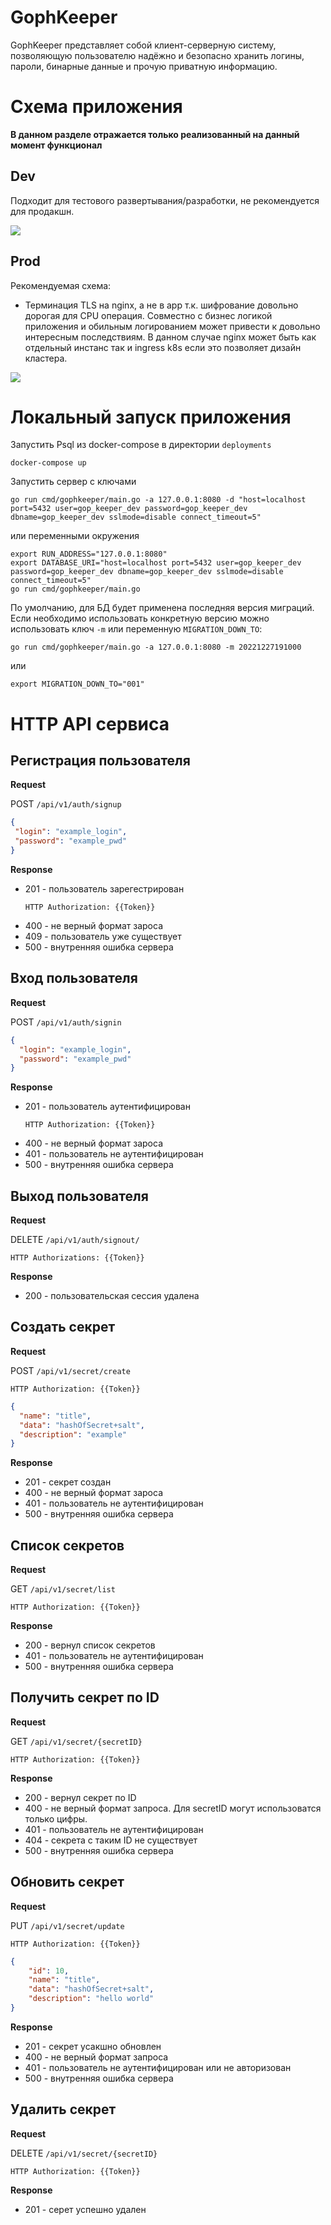 # GophKeeper

GophKeeper представляет собой клиент-серверную систему, 
позволяющую пользователю надёжно и безопасно хранить логины, 
пароли, бинарные данные и прочую приватную информацию.

# Схема приложения

**В данном разделе отражается только реализованный на данный момент функционал**

## Dev

Подходит для тестового развертывания/разработки, не рекомендуется для продакшн.

![](docs/img/app.png)

## Prod

Рекомендуемая схема:
- Терминация TLS на nginx, а не в app т.к. шифрование довольно дорогая для CPU операция.
  Совместно с бизнес логикой приложения и обильным логированием может привести к довольно интересным последствиям.
  В данном случае nginx может быть как отдельный инстанс так и ingress k8s если это позволяет дизайн кластера.

![](docs/img/app_nginx.png)

# Локальный запуск приложения

Запустить Psql из docker-compose в директории `deployments`
```shell
docker-compose up
```

Запустить сервер с ключами 
```shell
go run cmd/gophkeeper/main.go -a 127.0.0.1:8080 -d "host=localhost port=5432 user=gop_keeper_dev password=gop_keeper_dev dbname=gop_keeper_dev sslmode=disable connect_timeout=5"
```
или переменными окружения
```shell
export RUN_ADDRESS="127.0.0.1:8080"
export DATABASE_URI="host=localhost port=5432 user=gop_keeper_dev password=gop_keeper_dev dbname=gop_keeper_dev sslmode=disable connect_timeout=5"
go run cmd/gophkeeper/main.go
```

По умолчанию, для БД будет применена последняя версия миграций.
Если необходимо использовать конкретную версию можно использовать ключ `-m` или переменную `MIGRATION_DOWN_TO`:
```shell
go run cmd/gophkeeper/main.go -a 127.0.0.1:8080 -m 20221227191000
```
или 
```shell
export MIGRATION_DOWN_TO="001"
```

# HTTP API сервиса

## Регистрация пользователя
**Request**

POST `/api/v1/auth/signup`
 ```json
{
  "login": "example_login",
  "password": "example_pwd"
}
```

**Response**  

- 201 - пользователь зарегестрирован
  ```
  HTTP Authorization: {{Token}}
  ```
- 400 - не верный формат зароса
- 409 - пользователь уже существует
- 500 - внутренняя ошибка сервера

## Вход пользователя
**Request**

POST `/api/v1/auth/signin`
```json
{
  "login": "example_login",
  "password": "example_pwd"
}
```

**Response**
- 201 - пользователь аутентифицирован
  ```
  HTTP Authorization: {{Token}}
  ```
- 400 - не верный формат зароса
- 401 - пользователь не аутентифицирован
- 500 - внутренняя ошибка сервера

## Выход пользователя

**Request**

DELETE `/api/v1/auth/signout/`
```
HTTP Authorizations: {{Token}}
```

**Response**

- 200 - пользовательская сессия удалена

## Создать секрет

**Request**

POST `/api/v1/secret/create`
```
HTTP Authorization: {{Token}}
```
```json
{
  "name": "title",
  "data": "hashOfSecret+salt",
  "description": "example"
}
```

**Response**

- 201 - секрет создан
- 400 - не верный формат зароса
- 401 - пользователь не аутентифицирован
- 500 - внутренняя ошибка сервера

## Список секретов

**Request**

GET `/api/v1/secret/list`
```
HTTP Authorization: {{Token}}
```

**Response**

- 200 - вернул список секретов
- 401 - пользователь не аутентифицирован
- 500 - внутренняя ошибка сервера

## Получить секрет по ID

**Request**

GET `/api/v1/secret/{secretID}`
```
HTTP Authorization: {{Token}}
```

**Response**

- 200 - вернул секрет по ID
- 400 - не верный формат запроса. Для secretID могут использоватся только цифры.
- 401 - пользователь не аутентифицирован
- 404 - секрета с таким ID не существует
- 500 - внутренняя ошибка сервера

## Обновить секрет

**Request**

PUT `/api/v1/secret/update`
```
HTTP Authorization: {{Token}}
```
```json
{
    "id": 10,
    "name": "title",
    "data": "hashOfSecret+salt",
    "description": "hello world"
}
```

**Response**

- 201 - секрет усакшно обновлен
- 400 - не верный формат запроса
- 401 - пользователь не аутентифицирован или не авторизован
- 500 - внутренняя ошибка сервера

##  Удалить секрет

**Request**

DELETE `/api/v1/secret/{secretID}`
```
HTTP Authorization: {{Token}}
```

**Response**

- 201 - серет успешно удален
